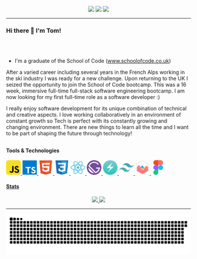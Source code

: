  <div align="center"> 
  <a href="https://instagram.com/twjmorris" target="_blank"><img src="https://img.shields.io/badge/-Instagram-%23E4405F?style=for-the-badge&logo=instagram&logoColor=white" target="_blank"></a>
  <a href = "mailto: tom_morris@outlook.com"><img src="https://img.shields.io/badge/-Gmail-%23333?style=for-the-badge&logo=gmail&logoColor=white" target="_blank"></a>
  <a href="https://www.linkedin.com/in/tom-morris-24751863" target="_blank"><img src="https://img.shields.io/badge/-LinkedIn-%230077B5?style=for-the-badge&logo=linkedin&logoColor=white" target="_blank"></a> 
 </div>

<hr>

### Hi there 👋 I'm Tom!
<div>
 <br></br>
 
* I'm a graduate of the School of Code (www.schoolofcode.co.uk)

After a varied career including several years in the French Alps working in the ski industry I was ready for a new challenge. Upon returning to the UK I seized the opportunity to join the School of Code bootcamp. This was a 16 week, immersive full-time full-stack software engineering bootcamp. I am now looking for my first full-time role as a software developer :)

I really enjoy software development for its unique combination of technical and creative aspects. I love working collaboratively in an environment of constant growth so Tech is perfect with its constantly growing and changing environment. There are new things to learn all the time and I want to be part of shaping the future through technology!
</div>

##
<h4>Tools & Technologies</h4>

<a href="https://www.javascript.com/" target="_blank"> <img src="https://github.com/lintzuyun/lintzuyun/blob/main/images/javascript.png" alt="Javascript" title="Javascript" width="40" height="40"/><a href="https://www.typescriptlang.org/" target="_blank"> <img src="https://github.com/lintzuyun/lintzuyun/blob/main/images/typescript.png" alt="typescript" title="typescript" width="40" height="40"/><a href="https://en.wikipedia.org/wiki/HTML5" target="_blank"> <img src="https://github.com/lintzuyun/lintzuyun/blob/main/images/html5.png" alt="html5" title="html5" width="40" height="40"/><a href="https://www.w3schools.com/css/" target="_blank"> <img src="https://github.com/lintzuyun/lintzuyun/blob/main/images/css3.png" alt="CSS3" title="CSS3" width="40" height="40"/><a href="https://reactjs.org/" target="_blank"> <img src="https://github.com/lintzuyun/lintzuyun/blob/main/images/react.png" alt="React" title="React" width="40" height="40"/><a href="https://www.gatsbyjs.com/" target="_blank"> <img src="https://github.com/lintzuyun/lintzuyun/blob/main/images/gatsby.png" alt="Gatsby" title="Gatsby" width="40" height="40"/><a href="https://chakra-ui.com/" target="_blank"> <img src="https://github.com/lintzuyun/lintzuyun/blob/main/images/chakra.png" alt="Chakra-UI" title="Chakra-UI" width="40" height="40"/><a href="https://tailwindcss.com/" target="_blank"> <img src="https://github.com/lintzuyun/lintzuyun/blob/main/images/tailwind.png" alt="TailwindCSS" title="TailwindCSS" width="40" height="40"/><a href="https://www.chartjs.org/" target="_blank"> <img src="https://github.com/lintzuyun/lintzuyun/blob/main/images/chartjs.png" alt="ChartJS" title="ChartJS" width="40" height="40"/><a href="https://www.figma.com/" target="_blank"> <img src="https://github.com/lintzuyun/lintzuyun/blob/main/images/figma.png" alt="Figma" title="Figma" width="40" height="40"/>

<h4>Stats</h4>
 
<div align="center">
  <a href="https://github.com/Tommosaurus">
  <img height="150em" src="https://github-readme-stats.vercel.app/api?username=tommosaurus&show_icons=true&theme=light&include_all_commits=true&count_private=true"/>
  <img height="150em" src="https://github-readme-stats.vercel.app/api/top-langs/?username=tommosaurus&layout=compact&langs_count=16&theme=light"/>
</div>
  
<hr>
  
<div align="center">
   <img src="https://raw.githubusercontent.com/tommosaurus/tommosaurus/output/github-contribution-grid-snake.svg" alt="Snake game"/>
</div>
<!--
**Tommosaurus/Tommosaurus** is a ✨ _special_ ✨ repository because its `README.md` (this file) appears on your GitHub profile.

Here are some ideas to get you started:

- 🔭 I’m currently working on ...
- 🌱 I’m currently learning ...
- 👯 I’m looking to collaborate on ...
- 🤔 I’m looking for help with ...
- 💬 Ask me about ...
- 📫 How to reach me: ...
- 😄 Pronouns: ...
- ⚡ Fun fact: ...
-->
